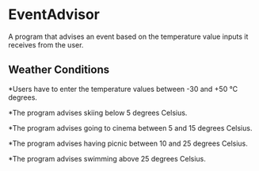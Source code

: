 # EventAdvisor
A program that advises an event based on the temperature value inputs it receives from the user.
## Weather Conditions
*Users have to enter the temperature values between -30 and +50 °C degrees.

*The program advises skiing below 5 degrees Celsius.

*The program advises going to cinema between 5 and 15 degrees Celsius.

*The program advises having picnic between 10 and 25 degrees Celsius.

*The program advises swimming above 25 degrees Celsius.
